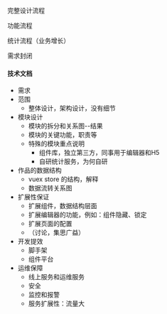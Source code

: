 完整设计流程



功能流程

统计流程（业务增长）



需求封闭





#### 技术文档

- 需求
- 范围
  - 整体设计，架构设计，没有细节
- 模块设计
  - 模块的拆分和关系图--结果
  - 模块的关键功能，职责等
  - 特殊的模块重点说明
    - 组件库，独立第三方，同事用于编辑器和H5
    - 自研统计服务，为何自研
- 作品的数据结构
  - vuex store 的结构，解释
  - 数据流转关系图
- 扩展性保证
  - 扩展组件，数据结构层面
  - 扩展编辑器的功能，例如：组件隐藏、锁定
  - 扩展页面的配置
  - （讨论，集思广益）
- 开发提效
  - 脚手架
  - 组件平台
- 运维保障
  - 线上服务和运维服务
  - 安全
  - 监控和报警
  - 服务扩展性：流量大




